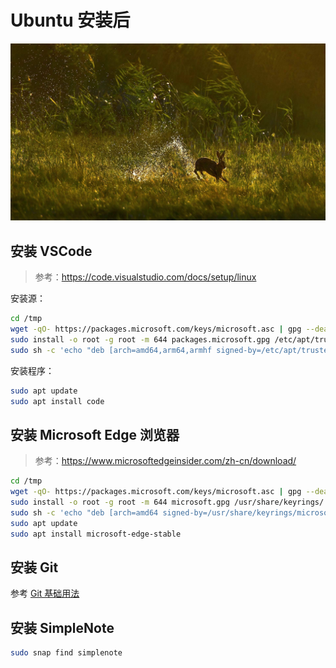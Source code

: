 # Ubuntu 安装后

![](../images/20220313.jpg)

## 安装 VSCode

> 参考：https://code.visualstudio.com/docs/setup/linux

安装源：

```bash
cd /tmp
wget -qO- https://packages.microsoft.com/keys/microsoft.asc | gpg --dearmor > packages.microsoft.gpg
sudo install -o root -g root -m 644 packages.microsoft.gpg /etc/apt/trusted.gpg.d/
sudo sh -c 'echo "deb [arch=amd64,arm64,armhf signed-by=/etc/apt/trusted.gpg.d/packages.microsoft.gpg] https://packages.microsoft.com/repos/code stable main" > /etc/apt/sources.list.d/vscode.list'
```

安装程序：

```bash
sudo apt update
sudo apt install code
```

## 安装 Microsoft Edge 浏览器

> 参考：https://www.microsoftedgeinsider.com/zh-cn/download/

```bash
cd /tmp
wget -qO- https://packages.microsoft.com/keys/microsoft.asc | gpg --dearmor > microsoft.gpg
sudo install -o root -g root -m 644 microsoft.gpg /usr/share/keyrings/
sudo sh -c 'echo "deb [arch=amd64 signed-by=/usr/share/keyrings/microsoft.gpg] https://packages.microsoft.com/repos/edge stable main" > /etc/apt/sources.list.d/microsoft-edge-beta.list'
sudo apt update
sudo apt install microsoft-edge-stable
```

## 安装 Git

参考 [Git 基础用法](./git-basic-usage.md)

## 安装 SimpleNote

```bash
sudo snap find simplenote
```